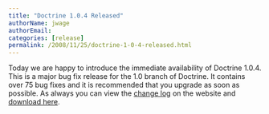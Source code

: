 ```yaml
---
title: "Doctrine 1.0.4 Released"
authorName: jwage
authorEmail:
categories: [release]
permalink: /2008/11/25/doctrine-1-0-4-released.html
---
```

Today we are happy to introduce the immediate availability of Doctrine
1.0.4. This is a major bug fix release for the 1.0 branch of Doctrine.
It contains over 75 bug fixes and it is recommended that you upgrade as
soon as possible. As always you can view the [change
log](https://www.doctrine-project.org/change_log/1_0_4) on the website
and [download here](https://www.doctrine-project.org/download).
